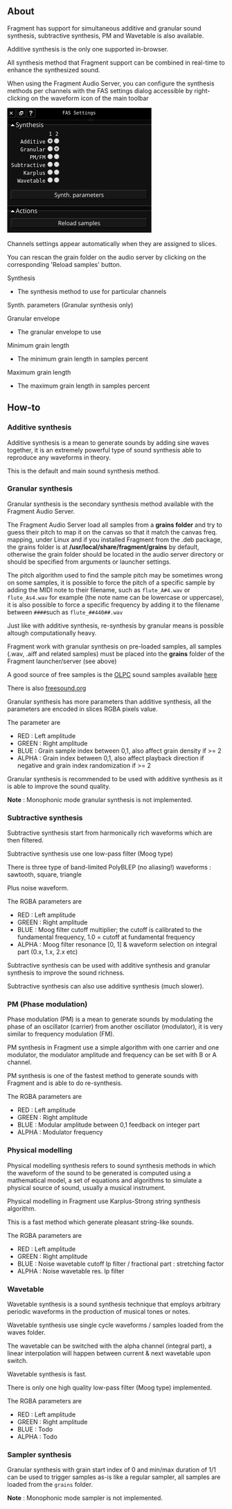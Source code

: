 ## About

Fragment has support for simultaneous additive and granular sound synthesis, subtractive synthesis, PM and Wavetable is also available.

Additive synthesis is the only one supported in-browser.

All synthesis method that Fragment support can be combined in real-time to enhance the synthesized sound.

When using the Fragment Audio Server, you can configure the synthesis methods per channels with the FAS settings dialog accessible by right-clicking on the waveform icon of the main toolbar

![Fragment Audio Server settings dialog](images/fas_settings.png)

Channels settings appear automatically when they are assigned to slices. 

You can rescan the grain folder on the audio server by clicking on the corresponding 'Reload samples' button.

Synthesis

- The synthesis method to use for particular channels

Synth. parameters (Granular synthesis only)

Granular envelope

- The granular envelope to use

Minimum grain length

- The minimum grain length in samples percent

Maximum grain length

- The maximum grain length in samples percent

## How-to

### Additive synthesis

Additive synthesis is a mean to generate sounds by adding sine waves together, it is an extremely powerful type of sound synthesis able to reproduce any waveforms in theory.

This is the default and main sound synthesis method.

### Granular synthesis

Granular synthesis is the secondary synthesis method available with the Fragment Audio Server.

The Fragment Audio Server load all samples from a **grains folder** and try to guess their pitch to map it on the canvas so that it match the canvas freq. mapping, under Linux and if you installed Fragment from the .deb package, the grains folder is at **/usr/local/share/fragment/grains** by default, otherwise the grain folder should be located in the audio server directory or should be specified from arguments or launcher settings.

The pitch algorithm used to find the sample pitch may be sometimes wrong on some samples, it is possible to force the pitch of a specific sample by adding the MIDI note to their filename, such as `flute_A#4.wav`  or `flute_As4.wav` for example (the note name can be lowercase or uppercase), it is also possible to force a specific frequency by adding it to the filename between `####`such as `flute_##440##.wav`

Just like with additive synthesis, re-synthesis by granular means is possible altough computationally heavy.

Fragment work with granular synthesis on pre-loaded samples, all samples (.wav, .aiff and related samples) must be placed into the **grains** folder of the Fragment launcher/server (see above)

A good source of free samples is the [OLPC](http://one.laptop.org/) sound samples available [here](http://wiki.laptop.org/go/Sound_samples)

There is also [freesound.org](http://freesound.org/)

Granular synthesis has more parameters than additive synthesis, all the parameters are encoded in slices RGBA pixels value.

The parameter are

- RED : Left amplitude
- GREEN : Right amplitude
- BLUE : Grain sample index between 0,1, also affect grain density if >= 2
- ALPHA : Grain index between 0,1, also affect playback direction if negative and grain index randomization if >= 2

Granular synthesis is recommended to be used with additive synthesis as it is able to improve the sound quality.

**Note** : Monophonic mode granular synthesis is not implemented.

### Subtractive synthesis

Subtractive synthesis start from harmonically rich waveforms which are then filtered.

Subtractive synthesis use one low-pass filter (Moog type)

There is three type of band-limited PolyBLEP (no aliasing!) waveforms : sawtooth, square, triangle

Plus noise waveform.

The RGBA parameters are

- RED : Left amplitude
- GREEN : Right amplitude
- BLUE : Moog filter cutoff multiplier; the cutoff is calibrated to the fundamental frequency, 1.0 = cutoff at fundamental frequency
- ALPHA : Moog filter resonance [0, 1] & waveform selection on integral part (0.x, 1.x, 2.x etc)

Subtractive synthesis can be used with additive synthesis and granular synthesis to improve the sound richness.

Subtractive synthesis can also use additive synthesis (much slower).

### PM (Phase modulation)

Phase modulation (PM) is a mean to generate sounds by modulating the phase of an oscillator (carrier) from another oscillator (modulator), it is very similar to frequency modulation (FM).

PM synthesis in Fragment use a simple algorithm with one carrier and one modulator, the modulator amplitude and frequency can be set with B or A channel.

PM synthesis is one of the fastest method to generate sounds with Fragment and is able to do re-synthesis.

The RGBA parameters are

- RED : Left amplitude
- GREEN : Right amplitude
- BLUE : Modular amplitude between 0,1 feedback on integer part
- ALPHA : Modulator frequency

### Physical modelling

Physical modelling synthesis refers to sound synthesis methods in which the waveform of the sound to be generated is computed using a mathematical model, a set of equations and algorithms to simulate a physical source of sound, usually a musical instrument.

Physical modelling in Fragment use Karplus-Strong string synthesis algorithm.

This is a fast method which generate pleasant string-like sounds.

The RGBA parameters are

- RED : Left amplitude
- GREEN : Right amplitude
- BLUE : Noise wavetable cutoff lp filter / fractional part : stretching factor
- ALPHA : Noise wavetable res. lp filter

### Wavetable

Wavetable synthesis is a sound synthesis technique that employs arbitrary periodic waveforms in the production of musical tones or notes.

Wavetable synthesis use single cycle waveforms / samples loaded from the waves folder.

The wavetable can be switched with the alpha channel (integral part), a linear interpolation will happen between current & next wavetable upon switch.

Wavetable synthesis is fast.

There is only one high quality low-pass filter (Moog type) implemented.

The RGBA parameters are

- RED : Left amplitude
- GREEN : Right amplitude
- BLUE : Todo
- ALPHA : Todo

### Sampler synthesis

Granular synthesis with grain start index of 0 and min/max duration of 1/1 can be used to trigger samples as-is like a regular sampler, all samples are loaded from the `grains` folder.

**Note** : Monophonic mode sampler is not implemented.